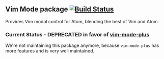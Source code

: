 ## Vim Mode package [![Build Status](https://travis-ci.org/atom/vim-mode.svg?branch=master)](https://travis-ci.org/atom/vim-mode)

Provides Vim modal control for Atom, blending the best of Vim and Atom.

### Current Status - DEPRECATED in favor of [vim-mode-plus](https://github.com/t9md/atom-vim-mode-plus)

We're not maintaining this package anymore, because `vim-mode-plus` has more features and is very well maintained.
